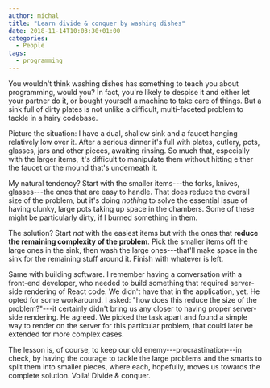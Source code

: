 ```yaml
---
author: michal
title: "Learn divide & conquer by washing dishes"
date: 2018-11-14T10:03:30+01:00
categories:
  - People
tags:
  - programming
---
```


You wouldn't think washing dishes has something to teach you about programming, would you? In fact, you're likely to despise it and either let your partner do it, or bought yourself a machine to take care of things. But a sink full of dirty plates is not unlike a difficult, multi-faceted problem to tackle in a hairy codebase.

<!--more-->

Picture the situation: I have a dual, shallow sink and a faucet hanging relatively low over it. After a serious dinner it's full with plates, cutlery, pots, glasses, jars and other pieces, awaiting rinsing. So much that, especially with the larger items, it's difficult to manipulate them without hitting either the faucet or the mound that's underneath it.

My natural tendency? Start with the smaller items---the forks, knives, glasses---the ones that are easy to handle. That does reduce the overall size of the problem, but it's doing *nothing* to solve the essential issue of having clunky, large pots taking up space in the chambers. Some of these might be particularly dirty, if I burned something in them.

The solution? Start *not* with the easiest items but with the ones that **reduce the remaining complexity of the problem**. Pick the smaller items off the large ones in the sink, then wash the large ones---that'll make space in the sink for the remaining stuff around it. Finish with whatever is left.

Same with building software. I remember having a conversation with a front-end developer, who needed to build something that required server-side rendering of React code. We didn't have that in the application, yet. He opted for some workaround. I asked: "how does this reduce the size of the problem?"---it certainly didn't bring us any closer to having proper server-side rendering. He agreed. We picked the task apart and found a simple way to render on the server for this particular problem, that could later be extended for more complex cases.

The lesson is, of course, to keep our old enemy---procrastination---in check, by having the courage to tackle the large problems and the smarts to split them into smaller pieces, where each, hopefully, moves us towards the complete solution. Voila! Divide & conquer.
